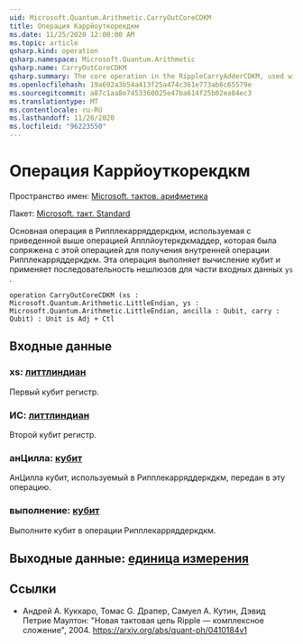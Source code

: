 ```yaml
---
uid: Microsoft.Quantum.Arithmetic.CarryOutCoreCDKM
title: Операция Каррйоуткорекдкм
ms.date: 11/25/2020 12:00:00 AM
ms.topic: article
qsharp.kind: operation
qsharp.namespace: Microsoft.Quantum.Arithmetic
qsharp.name: CarryOutCoreCDKM
qsharp.summary: The core operation in the RippleCarryAdderCDKM, used with the above ApplyOuterCDKMAdder operation, i.e. conjugated with this operation to obtain the inner operation of the RippleCarryAdderCDKM. This operation computes the carry out qubit and applies a sequence of NOT gates on part of the input `ys`.
ms.openlocfilehash: 19a692a3b54a413f25a474c361e773ab6c65579e
ms.sourcegitcommit: a87c1aa8e7453360025e47ba614f25b02ea84ec3
ms.translationtype: MT
ms.contentlocale: ru-RU
ms.lasthandoff: 11/26/2020
ms.locfileid: "96223550"
---
```

# <a name="carryoutcorecdkm-operation"></a>Операция Каррйоуткорекдкм

Пространство имен: [Microsoft. тактов. арифметика](xref:Microsoft.Quantum.Arithmetic)

Пакет: [Microsoft. такт. Standard](https://nuget.org/packages/Microsoft.Quantum.Standard)


Основная операция в Рипплекарряддеркдкм, используемая с приведенной выше операцией Апплйоутеркдкмаддер, которая была сопряжена с этой операцией для получения внутренней операции Рипплекарряддеркдкм. Эта операция выполняет вычисление кубит и применяет последовательность нешлюзов для части входных данных `ys` .

```qsharp
operation CarryOutCoreCDKM (xs : Microsoft.Quantum.Arithmetic.LittleEndian, ys : Microsoft.Quantum.Arithmetic.LittleEndian, ancilla : Qubit, carry : Qubit) : Unit is Adj + Ctl
```


## <a name="input"></a>Входные данные

### <a name="xs--littleendian"></a>xs: [литтлиндиан](xref:Microsoft.Quantum.Arithmetic.LittleEndian)

Первый кубит регистр.


### <a name="ys--littleendian"></a>ИС: [литтлиндиан](xref:Microsoft.Quantum.Arithmetic.LittleEndian)

Второй кубит регистр.


### <a name="ancilla--qubit"></a>анЦилла: [кубит](xref:microsoft.quantum.lang-ref.qubit)

АнЦилла кубит, используемый в Рипплекарряддеркдкм, передан в эту операцию.


### <a name="carry--qubit"></a>выполнение: [кубит](xref:microsoft.quantum.lang-ref.qubit)

Выполните кубит в операции Рипплекарряддеркдкм.



## <a name="output--unit"></a>Выходные данные: [единица измерения](xref:microsoft.quantum.lang-ref.unit)



## <a name="references"></a>Ссылки

- Андрей A. Куккаро, Томас G. Драпер, Самуел A. Кутин, Дэвид Петрие Маултон: "Новая тактовая цепь Ripple — комплексное сложение", 2004.
  https://arxiv.org/abs/quant-ph/0410184v1